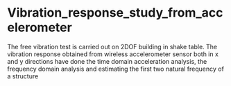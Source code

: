 # Vibration_response_study_from_accelerometer
The free vibration test is carried out on 2DOF building in shake table. The vibration response  obtained from wireless accelerometer sensor both in x and y directions have done the time domain acceleration analysis, the frequency domain analysis and estimating the first two natural frequency of a structure
